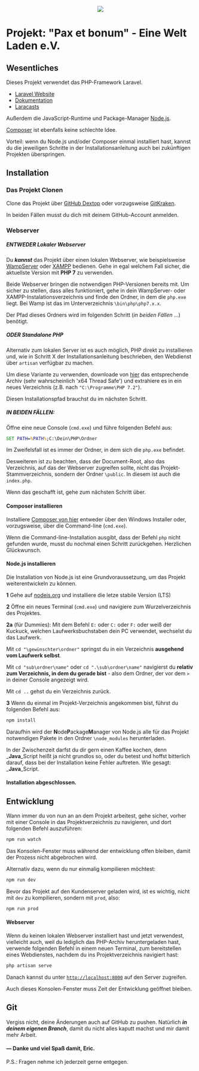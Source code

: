 <p align="center"><img src="https://laravel.com/assets/img/components/logo-laravel.svg"></p>

# Projekt: "Pax et bonum" - Eine Welt Laden e.V.

## Wesentliches
Dieses Projekt verwendet das PHP-Framework Laravel.

- [Laravel Website](https://laravel.com/)
- [Dokumentation](https://laravel.com/docs/5.5)
- [Laracasts](https://laracasts.com/)

Außerdem die JavaScript-Runtime und Package-Manager [Node.js](https://nodejs.org/de/).

[Composer] ist ebenfalls keine schlechte Idee.

Vorteil: wenn du Node.js und/oder Composer einmal installiert hast, kannst du die jeweiligen Schritte in der Installationsanleitung auch bei zukünftigen Projekten überspringen.

## Installation
### Das Projekt Clonen
Clone das Projekt über [GitHub Dextop](https://desktop.github.com/) oder vorzugsweise [GitKraken](https://www.gitkraken.com/).

In beiden Fällen musst du dich mit deinem GitHub-Account anmelden.

### Webserver

##### _**ENTWEDER**_ Lokaler Webserver
Du _**kannst**_ das Projekt über einen lokalen Webserver, wie beispielsweise [WampServer](http://wampserver.aviatechno.net/) oder [XAMPP](https://www.apachefriends.org/de/index.html) bedienen. Gehe in egal welchem Fall sicher, die aktuellste Version mit **PHP 7** zu verwenden.

Beide Webserver bringen die notwendigen PHP-Versionen bereits mit. Um sicher zu stellen, dass alles funktioniert, gehe in dein WampServer- oder XAMPP-Instalationsverzeichnis und finde den Ordner, in dem die `php.exe` liegt. Bei Wamp ist das im Unterverzeichnis `\bin\php\php7.x.x`.

Der Pfad dieses Ordners wird im folgenden Schritt (_in beiden Fällen_ ...) benötigt.

##### _**ODER**_ Standalone PHP
Alternativ zum lokalen Server ist es auch möglich, PHP direkt zu installieren und, wie in Schritt X der Installationsanleitung beschrieben, den Webdienst über ``artisan`` verfügbar zu machen.

Um diese Variante zu verwenden, downloade von [hier](http://windows.php.net/download/) das entsprechende Archiv (sehr wahrscheinlich 'x64 Thread Safe') und extrahiere es in ein neues Verzeichnis (z.B. nach `"C:\Programme\PHP 7.2"`).

Diesen Installationspfad brauchst du im nächsten Schritt.

##### _IN BEIDEN FÄLLEN:_

Öffne eine neue Console (`cmd.exe`) und führe folgenden Befehl aus:
````bat
SET PATH=%PATH%;C:\Dein\PHP\Ordner
````
Im Zweifelsfall ist es immer der Ordner, in dem sich die `php.exe` befindet.

Desweiteren ist zu beachten, dass der Document-Root, also das Verzeichnis, auf das der Webserver zugreifen sollte, nicht das Projekt-Stammverzeichnis, sondern der Ordner `\public`. In diesem ist auch die `index.php`.

Wenn das geschafft ist, gehe zum nächsten Schritt über.

#### Composer installieren

Installiere [Composer von hier][Composer] entweder über den Windows Installer oder, vorzugsweise, über die Command-line (`cmd.exe`).

Wenn die Command-line-Installation ausgibt, dass der Befehl `php` nicht gefunden wurde, musst du nochmal einen Schritt zurückgehen. Herzlichen Glückwunsch.

#### Node.js installieren

Die Installation von Node.js ist eine Grundvoraussetzung, um das Projekt weiterentwickeln zu können.

**1** Gehe auf [nodejs.org](https://nodejs.org/de/) und installiere die letze stabile Version (LTS)

**2** Öffne ein neues Terminal (`cmd.exe`) und navigiere zum Wurzelverzeichnis des Projektes.

**2a** (für Dummies): Mit dem Befehl ``E:`` oder ``C:`` oder ``F:`` oder weiß der Kuckuck, welchen Laufwerksbuchstaben dein PC verwendet, wechselst du das Laufwerk.

Mit ``cd "\gewünschter\ordner"`` springst du in ein Verzeichnis **ausgehend vom Laufwerk selbst**.

Mit ``cd "sub\ordner\name"`` oder ``cd ".\sub\ordner\name"`` navigierst du **relativ zum Verzeichnis, in dem du gerade bist** - also dem Ordner, der vor dem `>` in deiner Console angezeigt wird. 

Mit ``cd ..`` gehst du ein Verzeichnis zurück.

**3** Wenn du einmal im Projekt-Verzeichnis angekommen bist, führst du folgenden Befehl aus:

````bat
npm install
````

Daraufhin wird der **N**ode**P**ackage**M**anager von Node.js alle für das Projekt notwendigen Pakete in den Ordner ``\node_modules`` herunterladen.

In der Zwischenzeit darfst du dir gern einen Kaffee kochen, denn _**Java**_Script heißt ja nicht grundlos so, oder du betest und hoffst bitterlich darauf, dass bei der Installation keine Fehler auftreten. Wie gesagt: _**Java**_Script.

#### Installation abgeschlossen.

## Entwicklung

Wann immer du von nun an an dem Projekt arbeitest, gehe sicher, vorher mit einer Console in das Projektverzeichnis zu navigieren, und dort folgenden Befehl auszuführen:

````bat
npm run watch
````

Das Konsolen-Fenster muss während der entwicklung offen bleiben, damit der Prozess nicht abgebrochen wird.

Alternativ dazu, wenn du nur einmalig kompilieren möchtest:

````bat
npm run dev
````

Bevor das Projekt auf den Kundenserver geladen wird, ist es wichtig, nicht mit `dev` zu kompilieren, sondern mit `prod`, also:

````bat
npm run prod
````

#### Webserver

Wenn du keinen lokalen Webserver installiert hast und jetzt verwendest, vielleicht auch, weil du lediglich das PHP-Archiv heruntergeladen hast, verwende folgenden Befehl in einem neuen Terminal, zum bereitstellen eines Webdienstes, nachdem du ins Projektverzeichnis navigiert hast:

````bat
php artisan serve
````

Danach kannst du unter [`http://localhost:8000`](http://localhost:8000) auf den Server zugreifen.

Auch dieses Konsolen-Fenster muss Zeit der Entwicklung geöffnet bleiben.

## Git
Vergiss nicht, deine Änderungen auch auf GitHub zu pushen.
Natürlich ***in deinem eigenen Branch***, damit du nicht alles kaputt machst und mir damit mehr Arbeit.

#### &mdash; Danke und viel Spaß damit, Eric.

P.S.: Fragen nehme ich jederzeit gerne entgegen.

[Composer]: https://getcomposer.org/download/
